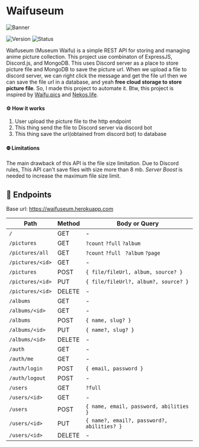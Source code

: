 # Waifuseum

![Banner](https://media.discordapp.net/attachments/946013429200723989/946013554472013884/banner.png)

![Version](https://img.shields.io/github/package-json/v/BayuDC/waifuseum?style=for-the-badge)
![Status](https://img.shields.io/website.svg?url=https://waifuseum.herokuapp.com&style=for-the-badge&label=Status)

Waifuseum (Museum Waifu) is a simple REST API for storing and managing
anime picture collection. This project use combinaton of ExpressJS,
Discord.js, and MongoDB. This uses Discord server as a place to store
picture file and MongoDB to save the picture url. When we upload a file
to discord server, we can right click the message and get the file url
then we can save the file url in a database, and yeah **free cloud
storage to store picture file**. So, I made this project to automate
it. Btw, this project is inspired by
[Waifu.pics](https://github.com/Waifu-pics/waifu-api) and
[Nekos.life](https://github.com/Nekos-life/nekos-dot-life).

#### ⚙️ How it works

1. User upload the picture file to the http endpoint
2. This thing send the file to Discord server via discord bot
3. This thing save the url(obtained from discord bot) to database

#### ⛔ Limitations

The main drawback of this API is the file size limitation. Due to
Discord rules, This API can't save files with size more than 8 mb.
_Server Boost_ is needed to increase the maximum file size limit.

## 🔖 Endpoints

Base url: https://waifuseum.herokuapp.com

| Path             | Method | Body or Query                              |
| ---------------- | ------ | ------------------------------------------ |
| `/`              | GET    | -                                          |
| `/pictures`      | GET    | `?count` `?full` `?album`                  |
| `/pictures/all`  | GET    | `?count` `?full ` `?album` `?page`         |
| `/pictures/<id>` | GET    | -                                          |
| `/pictures`      | POST   | `{ file/fileUrl, album, source? }`         |
| `/pictures/<id>` | PUT    | `{ file/fileUrl?, album?, source? }`       |
| `/pictures/<id>` | DELETE | -                                          |
| `/albums`        | GET    | -                                          |
| `/albums/<id>`   | GET    | -                                          |
| `/albums`        | POST   | `{ name, slug? }`                          |
| `/albums/<id>`   | PUT    | `{ name?, slug? }`                         |
| `/albums/<id>`   | DELETE | -                                          |
| `/auth`          | GET    | -                                          |
| `/auth/me`       | GET    | -                                          |
| `/auth/login`    | POST   | `{ email, password }`                      |
| `/auth/logout`   | POST   | -                                          |
| `/users`         | GET    | `?full`                                    |
| `/users/<id>`    | GET    | -                                          |
| `/users`         | POST   | `{ name, email, password, abilities }`     |
| `/users/<id>`    | PUT    | `{ name?, email?, password?, abilities? }` |
| `/users/<id>`    | DELETE | -                                          |
